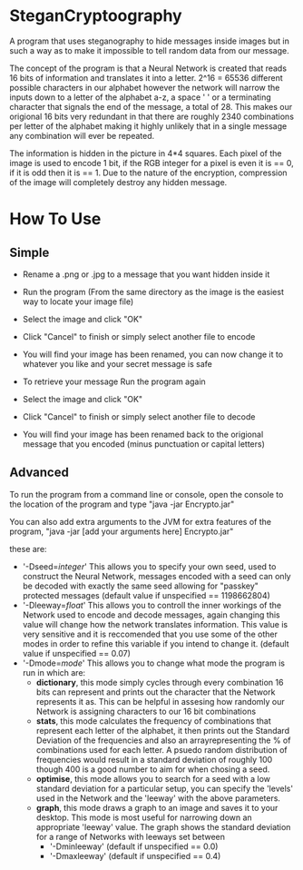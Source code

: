 SteganCryptoography
===================

A program that uses steganography to hide messages inside images but in such a way as to make it impossible to tell random data from our message.

The concept of the program is that a Neural Network is created that reads 16 bits of information and translates it into a letter. 2^16 = 65536 different possible characters in our alphabet however the network will narrow the inputs down to a letter of the alphabet a-z, a space ' ' or a terminating character that signals the end of the message, a total of 28. This makes our origional 16 bits very redundant in that there are roughly 2340 combinations per letter of the alphabet making it highly unlikely that in a single message any combination will ever be repeated.

The information is hidden in the picture in 4*4 squares. Each pixel of the image is used to encode 1 bit, if the RGB integer for a pixel is even it is == 0, if it is odd then it is == 1. Due to the nature of the encryption, compression of the image will completely destroy any hidden message.

How To Use
==========
Simple
------
 - Rename a .png or .jpg to a message that you want hidden inside it
 - Run the program (From the same directory as the image is the easiest way to locate your image file)
 - Select the image and click "OK"
 - Click "Cancel" to finish or simply select another file to encode
 - You will find your image has been renamed, you can now change it to whatever you like and your secret message is safe

 - To retrieve your message Run the program again
 - Select the image and click "OK"
 - Click "Cancel" to finish or simply select another file to decode
 - You will find your image has been renamed back to the origional message that you encoded (minus punctuation or capital letters)

Advanced
--------
To run the program from a command line or console, open the console to the location of the program and type "java -jar Encrypto.jar"

You can also add extra arguments to the JVM for extra features of the program, "java -jar [add your arguments here] Encrypto.jar"

these are:
 - '-Dseed=<i>integer</i>' This allows you to specify your own seed, used to construct the Neural Network, messages encoded with a seed can only be decoded with exactly the same seed allowing for "passkey" protected messages (default value if unspecified == 1198662804)
 - '-Dleeway=<i>float</i>' This allows you to controll the inner workings of the Network used to encode and decode messages, again changing this value will change how the network translates information. This value is very sensitive and it is reccomended that you use some of the other modes in order to refine this variable if you intend to change it. (default value if unspecified == 0.07)
 - '-Dmode=<i>mode</i>' This allows you to change what mode the program is run in which are:
   - <b>dictionary</b>, this mode simply cycles through every combination 16 bits can represent and prints out the character that the Network represents it as. This can be helpful in assesing how randomly our Network is assigning characters to our 16 bit combinations
   - <b>stats</b>, this mode calculates the frequency of combinations that represent each letter of the alphabet, it then prints out the Standard Deviation of the frequencies and also an arrayrepresenting the % of combinations used for each letter. A psuedo random distribution of frequencies would result in a standard deviation of roughly 100 though 400 is a good number to aim for when chosing a seed.
   - <b>optimise</b>, this mode allows you to search for a seed with a low standard deviation for a particular setup, you can specify the 'levels' used in the Network and the 'leeway' with the above parameters.
   - <b>graph</b>, this mode draws a graph to an image and saves it to your desktop. This mode is most useful for narrowing down an appropriate 'leeway' value. The graph shows the standard deviation for a range of Networks with leeways set between
     - '-Dminleeway' (default if unspecified == 0.0)
     - '-Dmaxleeway' (default if unspecified == 0.4)
